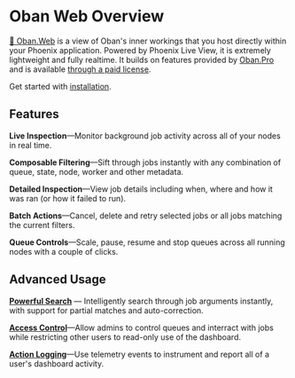 # Oban Web Overview

[🧭 Oban.Web][gpr] is a view of Oban's inner workings that you host directly
within your Phoenix application. Powered by Phoenix Live View, it is extremely
lightweight and fully realtime. It builds on features provided by
[Oban.Pro][pro] and is available [through a paid license][pri].

Get started with [installation](installation.html).

[gpr]: https://getoban.pro
[pri]: https://getoban.pro/pricing
[pro]: https://getoban.pro/docs/pro

## Features

**Live Inspection**—Monitor background job activity across all of your nodes
in real time.

**Composable Filtering**—Sift through jobs instantly with any combination of
queue, state, node, worker and other metadata.

**Detailed Inspection**—View job details including when, where and how it was
ran (or how it failed to run).

**Batch Actions**—Cancel, delete and retry selected jobs or all jobs matching
the current filters.

**Queue Controls**—Scale, pause, resume and stop queues across all running nodes
with a couple of clicks.

## Advanced Usage

[**Powerful Search**](searching.html) — Intelligently search through job arguments
instantly, with support for partial matches and auto-correction.

[**Access Control**](customizing.html)—Allow admins to control queues and
interract with jobs while restricting other users to read-only use of the
dashboard.

[**Action Logging**](telemetry.html)—Use telemetry events to instrument and
report all of a user's dashboard activity.
